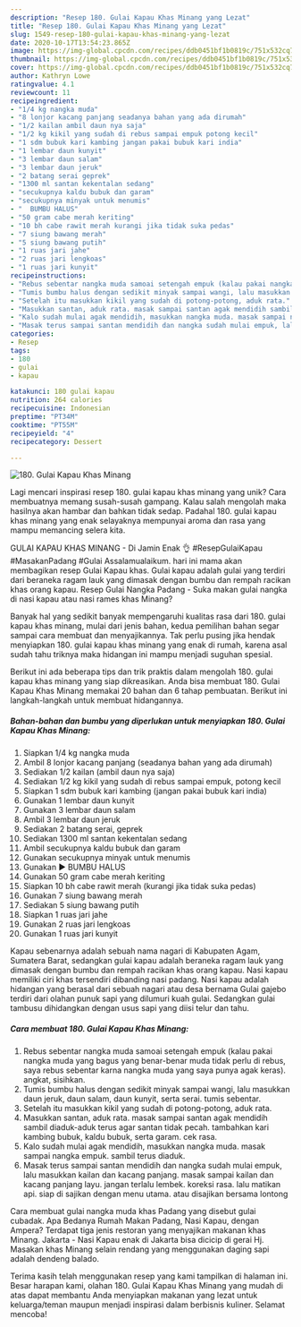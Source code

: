 ```yaml
---
description: "Resep 180. Gulai Kapau Khas Minang yang Lezat"
title: "Resep 180. Gulai Kapau Khas Minang yang Lezat"
slug: 1549-resep-180-gulai-kapau-khas-minang-yang-lezat
date: 2020-10-17T13:54:23.865Z
image: https://img-global.cpcdn.com/recipes/ddb0451bf1b0819c/751x532cq70/180-gulai-kapau-khas-minang-foto-resep-utama.jpg
thumbnail: https://img-global.cpcdn.com/recipes/ddb0451bf1b0819c/751x532cq70/180-gulai-kapau-khas-minang-foto-resep-utama.jpg
cover: https://img-global.cpcdn.com/recipes/ddb0451bf1b0819c/751x532cq70/180-gulai-kapau-khas-minang-foto-resep-utama.jpg
author: Kathryn Lowe
ratingvalue: 4.1
reviewcount: 11
recipeingredient:
- "1/4 kg nangka muda"
- "8 lonjor kacang panjang seadanya bahan yang ada dirumah"
- "1/2 kailan ambil daun nya saja"
- "1/2 kg kikil yang sudah di rebus sampai empuk potong kecil"
- "1 sdm bubuk kari kambing jangan pakai bubuk kari india"
- "1 lembar daun kunyit"
- "3 lembar daun salam"
- "3 lembar daun jeruk"
- "2 batang serai geprek"
- "1300 ml santan kekentalan sedang"
- "secukupnya kaldu bubuk dan garam"
- "secukupnya minyak untuk menumis"
- "  BUMBU HALUS"
- "50 gram cabe merah keriting"
- "10 bh cabe rawit merah kurangi jika tidak suka pedas"
- "7 siung bawang merah"
- "5 siung bawang putih"
- "1 ruas jari jahe"
- "2 ruas jari lengkoas"
- "1 ruas jari kunyit"
recipeinstructions:
- "Rebus sebentar nangka muda samoai setengah empuk (kalau pakai nangka muda yang bagus yang benar-benar muda tidak perlu di rebus, saya rebus sebentar karna nangka muda yang saya punya agak keras). angkat, sisihkan."
- "Tumis bumbu halus dengan sedikit minyak sampai wangi, lalu masukkan daun jeruk, daun salam, daun kunyit, serta serai. tumis sebentar."
- "Setelah itu masukkan kikil yang sudah di potong-potong, aduk rata."
- "Masukkan santan, aduk rata. masak sampai santan agak mendidih sambil diaduk-aduk terus agar santan tidak pecah. tambahkan kari kambing bubuk, kaldu bubuk, serta garam. cek rasa."
- "Kalo sudah mulai agak mendidih, masukkan nangka muda. masak sampai nangka empuk. sambil terus diaduk."
- "Masak terus sampai santan mendidih dan nangka sudah mulai empuk, lalu masukkan kailan dan kacang panjang. masak sampai kailan dan kacang panjang layu. jangan terlalu lembek. koreksi rasa. lalu matikan api. siap di sajikan dengan menu utama. atau disajikan bersama lontong"
categories:
- Resep
tags:
- 180
- gulai
- kapau

katakunci: 180 gulai kapau 
nutrition: 264 calories
recipecuisine: Indonesian
preptime: "PT34M"
cooktime: "PT55M"
recipeyield: "4"
recipecategory: Dessert

---
```



![180. Gulai Kapau Khas Minang](https://img-global.cpcdn.com/recipes/ddb0451bf1b0819c/751x532cq70/180-gulai-kapau-khas-minang-foto-resep-utama.jpg)

Lagi mencari inspirasi resep 180. gulai kapau khas minang yang unik? Cara membuatnya memang susah-susah gampang. Kalau salah mengolah maka hasilnya akan hambar dan bahkan tidak sedap. Padahal 180. gulai kapau khas minang yang enak selayaknya mempunyai aroma dan rasa yang mampu memancing selera kita.

GULAI KAPAU KHAS MINANG - Di Jamin Enak 👌 #ResepGulaiKapau #MasakanPadang #Gulai Assalamualaikum. hari ini mama akan membagikan resep Gulai Kapau khas. Gulai kapau adalah gulai yang terdiri dari beraneka ragam lauk yang dimasak dengan bumbu dan rempah racikan khas orang kapau. Resep Gulai Nangka Padang - Suka makan gulai nangka di nasi kapau atau nasi rames khas Minang?

Banyak hal yang sedikit banyak mempengaruhi kualitas rasa dari 180. gulai kapau khas minang, mulai dari jenis bahan, kedua pemilihan bahan segar sampai cara membuat dan menyajikannya. Tak perlu pusing jika hendak menyiapkan 180. gulai kapau khas minang yang enak di rumah, karena asal sudah tahu triknya maka hidangan ini mampu menjadi suguhan spesial.


Berikut ini ada beberapa tips dan trik praktis dalam mengolah 180. gulai kapau khas minang yang siap dikreasikan. Anda bisa membuat 180. Gulai Kapau Khas Minang memakai 20 bahan dan 6 tahap pembuatan. Berikut ini langkah-langkah untuk membuat hidangannya.

<!--inarticleads1-->

##### Bahan-bahan dan bumbu yang diperlukan untuk menyiapkan 180. Gulai Kapau Khas Minang:

1. Siapkan 1/4 kg nangka muda
1. Ambil 8 lonjor kacang panjang (seadanya bahan yang ada dirumah)
1. Sediakan 1/2 kailan (ambil daun nya saja)
1. Sediakan 1/2 kg kikil yang sudah di rebus sampai empuk, potong kecil
1. Siapkan 1 sdm bubuk kari kambing (jangan pakai bubuk kari india)
1. Gunakan 1 lembar daun kunyit
1. Gunakan 3 lembar daun salam
1. Ambil 3 lembar daun jeruk
1. Sediakan 2 batang serai, geprek
1. Sediakan 1300 ml santan kekentalan sedang
1. Ambil secukupnya kaldu bubuk dan garam
1. Gunakan secukupnya minyak untuk menumis
1. Gunakan  ▶️ BUMBU HALUS
1. Gunakan 50 gram cabe merah keriting
1. Siapkan 10 bh cabe rawit merah (kurangi jika tidak suka pedas)
1. Gunakan 7 siung bawang merah
1. Sediakan 5 siung bawang putih
1. Siapkan 1 ruas jari jahe
1. Gunakan 2 ruas jari lengkoas
1. Gunakan 1 ruas jari kunyit


Kapau sebenarnya adalah sebuah nama nagari di Kabupaten Agam, Sumatera Barat, sedangkan gulai kapau adalah beraneka ragam lauk yang dimasak dengan bumbu dan rempah racikan khas orang kapau. Nasi kapau memiliki ciri khas tersendiri dibanding nasi padang. Nasi kapau adalah hidangan yang berasal dari sebuah nagari atau desa bernama Gulai gajebo terdiri dari olahan punuk sapi yang dilumuri kuah gulai. Sedangkan gulai tambusu dihidangkan dengan usus sapi yang diisi telur dan tahu. 

<!--inarticleads2-->

##### Cara membuat 180. Gulai Kapau Khas Minang:

1. Rebus sebentar nangka muda samoai setengah empuk (kalau pakai nangka muda yang bagus yang benar-benar muda tidak perlu di rebus, saya rebus sebentar karna nangka muda yang saya punya agak keras). angkat, sisihkan.
1. Tumis bumbu halus dengan sedikit minyak sampai wangi, lalu masukkan daun jeruk, daun salam, daun kunyit, serta serai. tumis sebentar.
1. Setelah itu masukkan kikil yang sudah di potong-potong, aduk rata.
1. Masukkan santan, aduk rata. masak sampai santan agak mendidih sambil diaduk-aduk terus agar santan tidak pecah. tambahkan kari kambing bubuk, kaldu bubuk, serta garam. cek rasa.
1. Kalo sudah mulai agak mendidih, masukkan nangka muda. masak sampai nangka empuk. sambil terus diaduk.
1. Masak terus sampai santan mendidih dan nangka sudah mulai empuk, lalu masukkan kailan dan kacang panjang. masak sampai kailan dan kacang panjang layu. jangan terlalu lembek. koreksi rasa. lalu matikan api. siap di sajikan dengan menu utama. atau disajikan bersama lontong


Cara membuat gulai nangka muda khas Padang yang disebut gulai cubadak. Apa Bedanya Rumah Makan Padang, Nasi Kapau, dengan Ampera? Terdapat tiga jenis restoran yang menyajikan makanan khas Minang. Jakarta - Nasi Kapau enak di Jakarta bisa dicicip di gerai Hj. Masakan khas Minang selain rendang yang menggunakan daging sapi adalah dendeng balado. 

Terima kasih telah menggunakan resep yang kami tampilkan di halaman ini. Besar harapan kami, olahan 180. Gulai Kapau Khas Minang yang mudah di atas dapat membantu Anda menyiapkan makanan yang lezat untuk keluarga/teman maupun menjadi inspirasi dalam berbisnis kuliner. Selamat mencoba!
